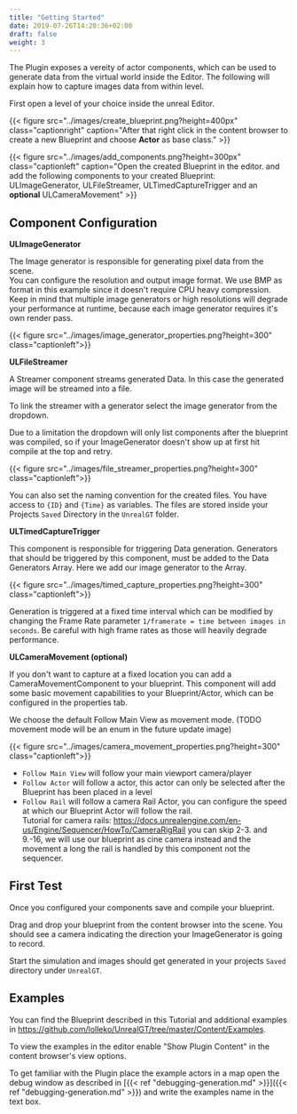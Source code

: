 ```yaml
---
title: "Getting Started"
date: 2019-07-26T14:20:36+02:00
draft: false
weight: 3
---
```


The Plugin exposes a vereity of actor components, which can be used to generate data from the virtual world inside the Editor.
The following will explain how to capture images data from within level.

First open a level of your choice inside the unreal Editor.

{{< figure src="../images/create_blueprint.png?height=400px" class="captionright" caption="After that right click in the content browser to create a new Blueprint and choose **Actor** as base class." >}}

{{< figure src="../images/add_components.png?height=300px" class="captionleft" caption="Open the created Blueprint in the editor. and add the following components to your created Blueprint: <br>ULImageGenerator, ULFileStreamer, ULTimedCaptureTrigger and an **optional** ULCameraMovement" >}}

## Component Configuration

**ULImageGenerator**

The Image generator is responsible for generating pixel data from the scene.  
You can configure the resolution and output image format.
We use BMP as format in this example since it doesn't require CPU heavy compression.  
Keep in mind that multiple image generators or high resolutions will degrade your performance at runtime, because each image generator requires it's own render pass.

{{< figure src="../images/image_generator_properties.png?height=300" class="captionleft">}}

**ULFileStreamer**

A Streamer component streams generated Data. In this case the generated image will be streamed into a file.

To link the streamer with a generator select the image generator from the dropdown.

Due to a limitation the dropdown will only list components after the blueprint was compiled,
so if your ImageGenerator doesn't show up at first hit compile at the top and retry.

{{< figure src="../images/file_streamer_properties.png?height=300" class="captionleft">}}

You can also set the naming convention for the created files.
You have access to `{ID}` and `{Time}` as variables.
The files are stored inside your Projects `Saved` Directory in the `UnrealGT` folder.

**ULTimedCaptureTrigger**

This component is responsible for triggering Data generation.
Generators that should be triggered by this component, must be added to the Data Generators Array.
Here we add our image generator to the Array.

{{< figure src="../images/timed_capture_properties.png?height=300" class="captionleft">}}

Generation is triggered at a fixed time interval which can be modified by changing the Frame Rate parameter `1/framerate = time between images in seconds`.
Be careful with high frame rates as those will heavily degrade performance.

**ULCameraMovement (optional)**

If you don't want to capture at a fixed location you can add
a CameraMovementComponent to your blueprint. This component will add some basic movement capabilities to your Blueprint/Actor, which can be configured in the properties tab.

We choose the default Follow Main View as movement mode.
(TODO movement mode will be an enum in the future update image)

{{< figure src="../images/camera_movement_properties.png?height=300" class="captionleft">}}

- `Follow Main View` will follow your main viewport camera/player
- `Follow Actor` will follow a actor, this actor can only be selected after the Blueprint has been placed in a level
- `Follow Rail` will follow a camera Rail Actor, you can configure the speed at which our Blueprint Actor will follow the rail.  
  Tutorial for camera rails: https://docs.unrealengine.com/en-us/Engine/Sequencer/HowTo/CameraRigRail you can skip 2-3. and 9.-16, we will use our blueprint as cine camera instead and the movement a long the rail is handled by this component not the sequencer.

## First Test

Once you configured your components save and compile your blueprint.

Drag and drop your blueprint from the content browser into the scene.
You should see a camera indicating the direction your ImageGenerator is going to record.

Start the simulation and images should get generated in your projects `Saved` directory under `UnrealGT`.

## Examples

You can find the Blueprint described in this Tutorial and additional examples in
https://github.com/lolleko/UnrealGT/tree/master/Content/Examples.

To view the examples in the editor enable "Show Plugin Content" in the content browser's view options.

To get familiar with the Plugin place the example actors in a map open the debug window as described in [{{< ref "debugging-generation.md" >}}]({{< ref "debugging-generation.md" >}})
and write the examples name in the text box.
